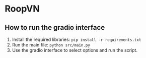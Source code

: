 # RoopVN
## How to run the gradio interface
1. Install the required libraries: `pip install -r requirements.txt`
2. Run the main file: `python src/main.py`
3. Use the gradio interface to select options and run the script.